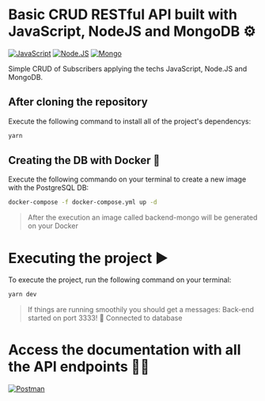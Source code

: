 # Basic CRUD RESTful API built with JavaScript, NodeJS and MongoDB ⚙

[![JavaScript](https://img.shields.io/badge/-JavaScript-F7DF1E?logo=javascript&logoColor=black)](https://developer.mozilla.org/pt-BR/docs/Web/JavaScript) [![Node.JS](https://img.shields.io/badge/-Node.JS-339933?logo=node.js&logoColor=white)](https://nodejs.org/en/) [![Mongo](https://img.shields.io/badge/-Mongo-47A248?logo=mongodb&logoColor=white)](https://docs.mongodb.com/)

Simple CRUD of Subscribers applying the techs JavaScript, Node.JS and MongoDB.

## After cloning the repository

Execute the following command to install all of the project's dependencys:

```bash
yarn
```

## Creating the DB with Docker 🐳

Execute the following commando on your terminal to create a new image with the PostgreSQL DB:

```bash
docker-compose -f docker-compose.yml up -d
```

> After the execution an image called backend-mongo will be generated on your Docker

# Executing the project ▶

To execute the project, run the following command on your terminal:

```bash
yarn dev
```

> If things are running smoothily you should get a messages: Back-end started on port 3333! 🚀
> Connected to database

# Access the documentation with all the API endpoints 🐱‍🚀

[![Postman](https://img.shields.io/badge/-POSTMAN-FF6C37?logo=postman&logoColor=white)](https://tinyurl.com/backend-mongodb)
